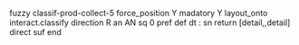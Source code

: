fuzzy classif-prod-collect-5
   force_position Y
   madatory Y
   layout_onto interact.classify
   direction R
   an AN
   sq 0
   pref 
   def 
    dt :
    sn 
    return [detail,,detail]
    direct 
   suf 
end

